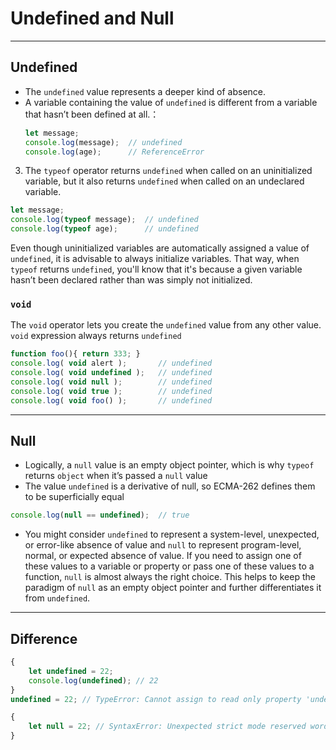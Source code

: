 # Undefined and Null


***
## Undefined
* The `undefined` value represents a deeper kind of absence.
* A variable containing the value of `undefined` is different from a variable
that hasn’t been defined at all.：
    ```js
    let message;
    console.log(message);  // undefined
    console.log(age);      // ReferenceError
    ```
3. The `typeof` operator returns `undefined` when called on an uninitialized
variable, but it also returns `undefined` when called on an undeclared variable.
```js
let message;
console.log(typeof message);  // undefined
console.log(typeof age);      // undefined    
```
Even though uninitialized variables are automatically assigned a value of
`undefined`, it is advisable to always initialize variables. That way, when
`typeof` returns `undefined`, you'll know that it's because a given variable
hasn’t been declared rather than was simply not initialized.

### `void`
The `void` operator lets you create the `undefined` value from any other value.
`void` expression always returns `undefined`
```js
function foo(){ return 333; }
console.log( void alert );       // undefined
console.log( void undefined );   // undefined
console.log( void null );        // undefined
console.log( void true );        // undefined
console.log( void foo() );       // undefined
```



***
## Null
* Logically, a `null` value is an empty object pointer, which is why `typeof`
returns `object` when it’s passed a `null` value
* The value `undefined` is a derivative of null, so ECMA-262 defines them to be
superficially equal
```js
console.log(null == undefined);  // true
```
* You might consider `undefined` to represent a system-level, unexpected, or
error-like absence of value and `null` to represent program-level, normal, or
expected absence of value. If you need to assign one of these values to a
variable or property or pass one of these values to a function, `null` is almost
 always the right choice. This helps to keep the paradigm of `null` as an empty
object pointer and further differentiates it from `undefined`.


***
## Difference
```js
{
    let undefined = 22;
    console.log(undefined); // 22
}
undefined = 22; // TypeError: Cannot assign to read only property 'undefined' of object '#<Window>'
```
```js
{
    let null = 22; // SyntaxError: Unexpected strict mode reserved word
}
```
